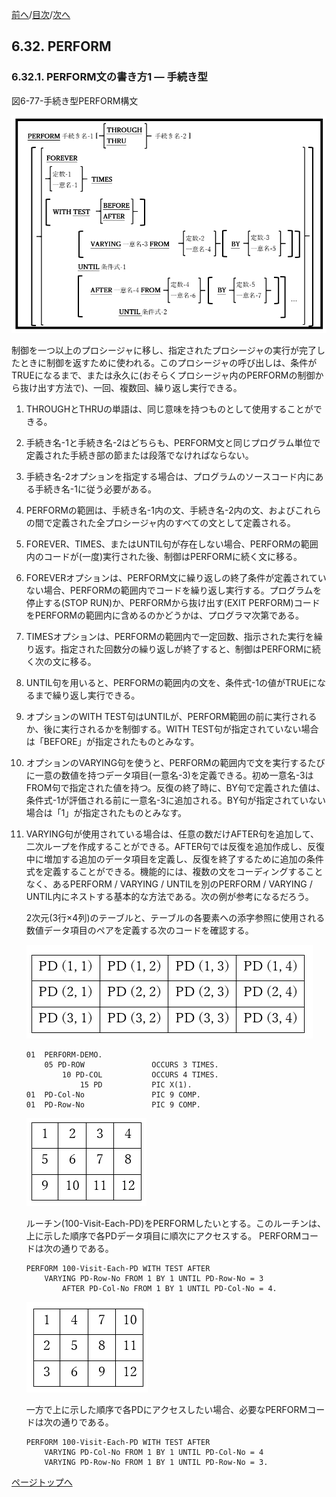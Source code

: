 <!--navi start1-->
[前へ](6-31.md)/[目次](https://opensourcecobol.github.io/markdown/TOC.html)/[次へ](6-32-2.md)
<!--navi end1-->
## 6.32. PERFORM

### 6.32.1. PERFORM文の書き方1 ― 手続き型

図6-77-手続き型PERFORM構文

![alt text](Image/6-77-Perform.png)

制御を一つ以上のプロシージャに移し、指定されたプロシージャの実行が完了したときに制御を返すために使われる。このプロシージャの呼び出しは、条件がTRUEになるまで、または永久に(おそらくプロシージャ内のPERFORMの制御から抜け出す方法で)、一回、複数回、繰り返し実行できる。

1.	THROUGHとTHRUの単語は、同じ意味を持つものとして使用することができる。

2.	手続き名-1と手続き名-2はどちらも、PERFORM文と同じプログラム単位で定義された手続き部の節または段落でなければならない。

3.	手続き名-2オプションを指定する場合は、プログラムのソースコード内にある手続き名-1に従う必要がある。
4.	PERFORMの範囲は、手続き名-1内の文、手続き名-2内の文、およびこれらの間で定義された全プロシージャ内のすべての文として定義される。

5.	FOREVER、TIMES、またはUNTIL句が存在しない場合、PERFORMの範囲内のコードが(一度)実行された後、制御はPERFORMに続く文に移る。

6.	FOREVERオプションは、PERFORM文に繰り返しの終了条件が定義されていない場合、PERFORMの範囲内でコードを繰り返し実行する。プログラムを停止する(STOP RUN)か、PERFORMから抜け出す(EXIT PERFORM)コードをPERFORMの範囲内に含めるのかどうかは、プログラマ次第である。

7.	TIMESオプションは、PERFORMの範囲内で一定回数、指示された実行を繰り返す。指定された回数分の繰り返しが終了すると、制御はPERFORMに続く次の文に移る。

8.	UNTIL句を用いると、PERFORMの範囲内の文を、条件式-1の値がTRUEになるまで繰り返し実行できる。

9.	オプションのWITH TEST句はUNTILが、PERFORM範囲の前に実行されるか、後に実行されるかを制御する。WITH TEST句が指定されていない場合は「BEFORE」が指定されたものとみなす。

10.	オプションのVARYING句を使うと、PERFORMの範囲内で文を実行するたびに一意の数値を持つデータ項目(一意名-3)を定義できる。初め一意名-3はFROM句で指定された値を持つ。反復の終了時に、BY句で定義された値は、条件式-1が評価される前に一意名-3に追加される。BY句が指定されていない場合は「1」が指定されたものとみなす。

11.	VARYING句が使用されている場合は、任意の数だけAFTER句を追加して、二次ループを作成することができる。AFTER句では反復を追加作成し、反復中に増加する追加のデータ項目を定義し、反復を終了するために追加の条件式を定義することができる。機能的には、複数の文をコーディングすることなく、あるPERFORM / VARYING / UNTILを別のPERFORM / VARYING / UNTIL内にネストする基本的な方法である。次の例が参考になるだろう。


    2次元(3行×4列)のテーブルと、テーブルの各要素への添字参照に使用される数値データ項目のペアを定義する次のコードを確認する。

    ![alt text](Image/6-32-1-1.png)

    ```
    01  PERFORM-DEMO.
        05 PD-ROW               OCCURS 3 TIMES.
            10 PD-COL           OCCURS 4 TIMES.
                15 PD           PIC X(1).
    01  PD-Col-No               PIC 9 COMP.
    01  PD-Row-No               PIC 9 COMP.
    ```
    ![alt text](Image/6-32-1-2.png)

    ルーチン(100-Visit-Each-PD)をPERFORMしたいとする。このルーチンは、上に示した順序で各PDデータ項目に順次にアクセスする。
    PERFORMコードは次の通りである。

    ```
    PERFORM 100-Visit-Each-PD WITH TEST AFTER
        VARYING PD-Row-No FROM 1 BY 1 UNTIL PD-Row-No = 3
            AFTER PD-Col-No FROM 1 BY 1 UNTIL PD-Col-No = 4.
    ```
    ![alt text](Image/6-32-1-3.png)

    一方で上に示した順序で各PDにアクセスしたい場合、必要なPERFORMコードは次の通りである。

    ```
    PERFORM 100-Visit-Each-PD WITH TEST AFTER
        VARYING PD-Col-No FROM 1 BY 1 UNTIL PD-Col-No = 4
        VARYING PD-Row-No FROM 1 BY 1 UNTIL PD-Row-No = 3.
    ```

<!--navi start2-->

[ページトップへ](6-32-1.md)
<!--navi end2-->
